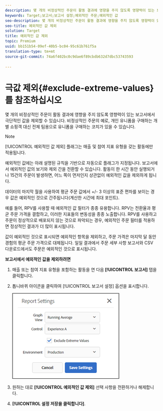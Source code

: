 ```yaml
---
description: 몇 개의 비정상적인 주문이 활동 결과에 영향을 주지 않도록 영향력이 있는 보고서에서 극단적인 값을 제외할 수 있습니다. 비정상적인 주문의 예로, 개인 유니폼을 구매하는 개별 쇼핑객 대신 전체 팀용으로 유니폼을 구매하는 코치가 있을 수 있습니다.
keywords: Target;보고서;보고서 설정;예외적인 주문;예외적인 값
seo-description: 몇 개의 비정상적인 주문이 활동 결과에 영향을 주지 않도록 영향력이 있는 보고서에서 극단적인 값을 제외할 수 있습니다. 비정상적인 주문의 예로, 개인 유니폼을 구매하는 개별 쇼핑객 대신 전체 팀용으로 유니폼을 구매하는 코치가 있을 수 있습니다.
seo-title: 예외적인 값 제외
solution: Target
title: 예외적인 값 제외
topic: Premium
uuid: bb151b54-09ef-40b5-bc04-95c61b761f5a
translation-type: tm+mt
source-git-commit: 74a6f402bc0c9dae6f89cbdb632d7dbc53743593

---
```



# 극값 제외{#exclude-extreme-values}를 참조하십시오

몇 개의 비정상적인 주문이 활동 결과에 영향을 주지 않도록 영향력이 있는 보고서에서 극단적인 값을 제외할 수 있습니다. 비정상적인 주문의 예로, 개인 유니폼을 구매하는 개별 쇼핑객 대신 전체 팀용으로 유니폼을 구매하는 코치가 있을 수 있습니다.

>[!NOTE]
>
>[!UICONTROL 예외적인 값 제외] 플래그는 매출 및 참여 지표 유형을 갖는 활동에만 적용됩니다.

예외적인 값에는 아래 설명된 규칙을 기반으로 자동으로 플래그가 지정됩니다. 보고서에서 예외적인 값의 보기와 제외 간을 전환할 수 있습니다. 활동이 한 시간 동안 실행되거나 15건의 주문이 발생하면, 어느 쪽이 먼저인지 상관없이 예외적인 값을 제외하게 됩니다.

데이터의 마지막 월을 사용하여 평균 주문 값에서 +/- 3 이상의 표준 편차를 보이는 경우 값은 예외적인 것으로 간주됩니다(계산한 시간에 최대 포인트).

예를 들어, RPV를 사용할 때 예외적인 값 필터가 종종 유용합니다. RPV는 전환율과 평균 주문 가격을 결합하고, 이러한 지표들의 변동성을 종종 노출합니다. RPV를 사용하고 주문이 정상적으로 배포되지 않는 것으로 파악되는 경우, 예외적인 주문 필터를 적용하면 정상적인 결과가 더 많이 표시됩니다.

값이 예외적인 것으로 표시되면 예외적인 항목을 제외하고, 주문 가격은 마지막 달 동안 경험의 평균 주문 가격으로 대체됩니다. 일일 결과에서 주문 세부 사항 보고서와 CSV 다운로드에서도 주문은 예외적인 것으로 표시됩니다.

**보고서에서 예외적인 값을 제외하려면**

1. 매출 또는 참여 지표 유형을 포함하는 활동을 연 다음 **[!UICONTROL 보고서]** 탭을 클릭합니다.
1. 톱니바퀴 아이콘을 클릭하여 [!UICONTROL 보고서 설정] 옵션을 표시합니다.

   ![단계 결과](assets/exclude_extreme_values.png)

1. 원하는 대로 **[!UICONTROL 예외적인 값 제외]** 선택 사항을 전환하거나 해제합니다.
1. **[!UICONTROL 설정 저장을 클릭합니다]**.
